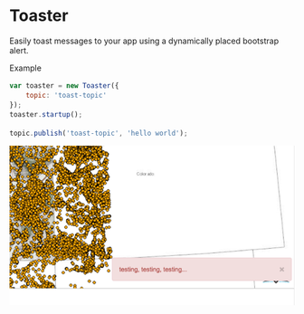 # Toaster

Easily toast messages to your app using a dynamically placed bootstrap alert.

Example
```javascript
var toaster = new Toaster({
    topic: 'toast-topic'
});
toaster.startup();

topic.publish('toast-topic', 'hello world');
```

![screenshot](screenshot.png)
